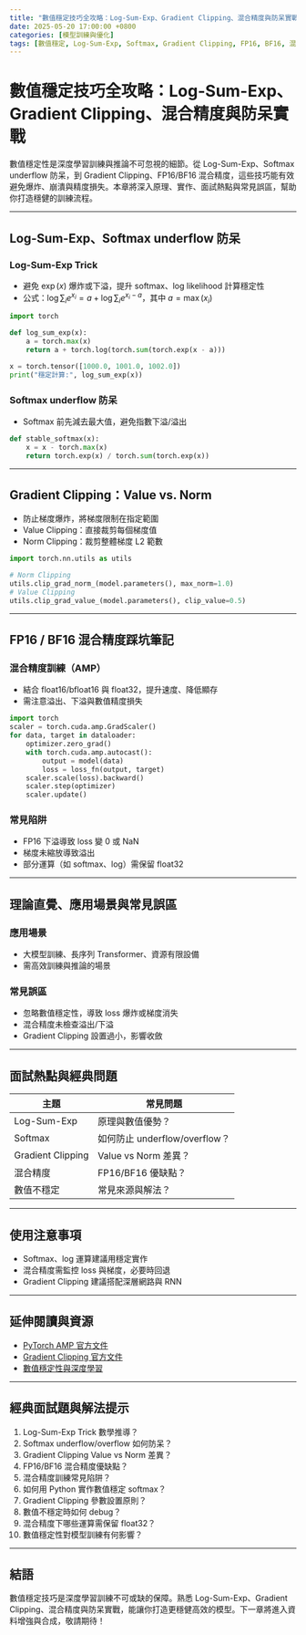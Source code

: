 ```yaml
---
title: "數值穩定技巧全攻略：Log-Sum-Exp、Gradient Clipping、混合精度與防呆實戰"
date: 2025-05-20 17:00:00 +0800
categories: [模型訓練與優化]
tags: [數值穩定, Log-Sum-Exp, Softmax, Gradient Clipping, FP16, BF16, 混合精度, Underflow, Overflow]
---
```


# 數值穩定技巧全攻略：Log-Sum-Exp、Gradient Clipping、混合精度與防呆實戰

數值穩定性是深度學習訓練與推論不可忽視的細節。從 Log-Sum-Exp、Softmax underflow 防呆，到 Gradient Clipping、FP16/BF16 混合精度，這些技巧能有效避免爆炸、崩潰與精度損失。本章將深入原理、實作、面試熱點與常見誤區，幫助你打造穩健的訓練流程。

---

## Log-Sum-Exp、Softmax underflow 防呆

### Log-Sum-Exp Trick

- 避免 $\exp(x)$ 爆炸或下溢，提升 softmax、log likelihood 計算穩定性
- 公式：$\log \sum_i e^{x_i} = a + \log \sum_i e^{x_i - a}$，其中 $a = \max(x_i)$

```python
import torch

def log_sum_exp(x):
    a = torch.max(x)
    return a + torch.log(torch.sum(torch.exp(x - a)))

x = torch.tensor([1000.0, 1001.0, 1002.0])
print("穩定計算:", log_sum_exp(x))
```

### Softmax underflow 防呆

- Softmax 前先減去最大值，避免指數下溢/溢出

```python
def stable_softmax(x):
    x = x - torch.max(x)
    return torch.exp(x) / torch.sum(torch.exp(x))
```

---

## Gradient Clipping：Value vs. Norm

- 防止梯度爆炸，將梯度限制在指定範圍
- Value Clipping：直接裁剪每個梯度值
- Norm Clipping：裁剪整體梯度 L2 範數

```python
import torch.nn.utils as utils

# Norm Clipping
utils.clip_grad_norm_(model.parameters(), max_norm=1.0)
# Value Clipping
utils.clip_grad_value_(model.parameters(), clip_value=0.5)
```

---

## FP16 / BF16 混合精度踩坑筆記

### 混合精度訓練（AMP）

- 結合 float16/bfloat16 與 float32，提升速度、降低顯存
- 需注意溢出、下溢與數值精度損失

```python
import torch
scaler = torch.cuda.amp.GradScaler()
for data, target in dataloader:
    optimizer.zero_grad()
    with torch.cuda.amp.autocast():
        output = model(data)
        loss = loss_fn(output, target)
    scaler.scale(loss).backward()
    scaler.step(optimizer)
    scaler.update()
```

### 常見陷阱

- FP16 下溢導致 loss 變 0 或 NaN
- 梯度未縮放導致溢出
- 部分運算（如 softmax、log）需保留 float32

---

## 理論直覺、應用場景與常見誤區

### 應用場景

- 大模型訓練、長序列 Transformer、資源有限設備
- 需高效訓練與推論的場景

### 常見誤區

- 忽略數值穩定性，導致 loss 爆炸或梯度消失
- 混合精度未檢查溢出/下溢
- Gradient Clipping 設置過小，影響收斂

---

## 面試熱點與經典問題

| 主題         | 常見問題 |
|--------------|----------|
| Log-Sum-Exp  | 原理與數值優勢？ |
| Softmax      | 如何防止 underflow/overflow？ |
| Gradient Clipping | Value vs Norm 差異？ |
| 混合精度     | FP16/BF16 優缺點？ |
| 數值不穩定   | 常見來源與解法？ |

---

## 使用注意事項

* Softmax、log 運算建議用穩定實作
* 混合精度需監控 loss 與梯度，必要時回退
* Gradient Clipping 建議搭配深層網路與 RNN

---

## 延伸閱讀與資源

* [PyTorch AMP 官方文件](https://pytorch.org/docs/stable/amp.html)
* [Gradient Clipping 官方文件](https://pytorch.org/docs/stable/generated/torch.nn.utils.clip_grad_norm_.html)
* [數值穩定性與深度學習](https://www.deeplearningbook.org/contents/numerical.html)

---

## 經典面試題與解法提示

1. Log-Sum-Exp Trick 數學推導？
2. Softmax underflow/overflow 如何防呆？
3. Gradient Clipping Value vs Norm 差異？
4. FP16/BF16 混合精度優缺點？
5. 混合精度訓練常見陷阱？
6. 如何用 Python 實作數值穩定 softmax？
7. Gradient Clipping 參數設置原則？
8. 數值不穩定時如何 debug？
9. 混合精度下哪些運算需保留 float32？
10. 數值穩定性對模型訓練有何影響？

---

## 結語

數值穩定技巧是深度學習訓練不可或缺的保障。熟悉 Log-Sum-Exp、Gradient Clipping、混合精度與防呆實戰，能讓你打造更穩健高效的模型。下一章將進入資料增強與合成，敬請期待！
